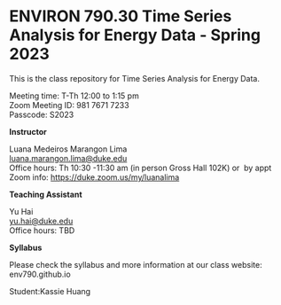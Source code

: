 # ENVIRON 790.30 Time Series Analysis for Energy Data - Spring 2023


This is the class repository for Time Series Analysis for Energy Data. <br>

Meeting time: T-Th 12:00 to 1:15 pm <br>
Zoom Meeting ID: 981 7671 7233 <br>
Passcode: S2023 <br>


**Instructor** <br>

Luana Medeiros Marangon Lima <br>
luana.marangon.lima@duke.edu <br>
Office hours: Th 10:30 -11:30 am (in person Gross Hall 102K) or  by appt <br>
Zoom info: https://duke.zoom.us/my/luanalima



**Teaching Assistant** <br>

Yu Hai <br>
yu.hai@duke.edu <br>
Office hours: TBD


**Syllabus** <br>

Please check the syllabus and more information at our class website: <br>
env790.github.io

Student:Kassie Huang